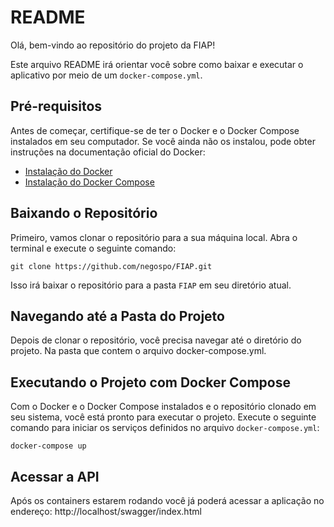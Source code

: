 # README

Olá, bem-vindo ao repositório do projeto da FIAP!

Este arquivo README irá orientar você sobre como baixar e executar o aplicativo por meio de um `docker-compose.yml`.

## Pré-requisitos
Antes de começar, certifique-se de ter o Docker e o Docker Compose instalados em seu computador. Se você ainda não os instalou, pode obter instruções na documentação oficial do Docker:

- [Instalação do Docker](https://docs.docker.com/get-docker/)
- [Instalação do Docker Compose](https://docs.docker.com/compose/install/)

## Baixando o Repositório
Primeiro, vamos clonar o repositório para a sua máquina local. Abra o terminal e execute o seguinte comando:

`git clone https://github.com/negospo/FIAP.git`

Isso irá baixar o repositório para a pasta `FIAP` em seu diretório atual.

## Navegando até a Pasta do Projeto
Depois de clonar o repositório, você precisa navegar até o diretório do projeto. Na pasta que contem o arquivo docker-compose.yml.

## Executando o Projeto com Docker Compose
Com o Docker e o Docker Compose instalados e o repositório clonado em seu sistema, você está pronto para executar o projeto.
Execute o seguinte comando para iniciar os serviços definidos no arquivo `docker-compose.yml`:

`docker-compose up`

## Acessar a API
Após os containers estarem rodando você já poderá acessar a aplicação no endereço: http://localhost/swagger/index.html




